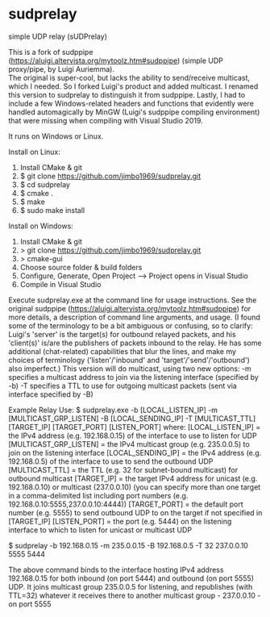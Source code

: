 # sudprelay
simple UDP relay (sUDPrelay)

This is a fork of sudppipe (https://aluigi.altervista.org/mytoolz.htm#sudppipe) (simple UDP proxy/pipe, by Luigi Auriemma).  
The original is super-cool, but lacks the ability to send/receive multicast, which I needed.  So I forked Luigi's product and added multicast.
I renamed this version to sudprelay to distinguish it from sudppipe.  Lastly, I had to include a few Windows-related headers and functions that
evidently were handled automagically by MinGW (Luigi's sudppipe compiling environment) that were missing when compiling with Visual Studio 2019.

It runs on Windows or Linux.

Install on Linux:
1) Install CMake & git
2) $ git clone https://github.com/jimbo1969/sudprelay.git
3) $ cd sudprelay
4) $ cmake .
5) $ make
6) $ sudo make install

Install on Windows:
1) Install CMake & git
2) \> git clone https://github.com/jimbo1969/sudprelay.git
3) \> cmake-gui
4) Choose source folder & build folders
5) Configure, Generate, Open Project --> Project opens in Visual Studio
6) Compile in Visual Studio

Execute sudprelay.exe at the command line for usage instructions.
See the original sudppipe (https://aluigi.altervista.org/mytoolz.htm#sudppipe) for more details,
    a description of command line arguments, and usage.  (I found some of the terminology to be
    a bit ambiguous or confusing, so to clarify:  Luigi's 'server' is the target(s) for outbound
    relayed packets, and his 'client(s)' is/are the publishers of packets inbound to the relay.
    He has some additional (chat-related) capabilities that blur the lines, and make my choices
    of terminology ('listen'/'inbound' and 'target'/'send'/'outbound') also imperfect.)
This version will do multicast, using two new options:
-m specifies a multicast address to join via the listening interface (specified by -b)
-T specifies a TTL to use for outgoing multicast packets (sent via interface specified by -B)

Example Relay Use:
$ sudprelay.exe -b [LOCAL_LISTEN_IP] -m [MULTICAST_GRP_LISTEN] -B [LOCAL_SENDING_IP] -T [MULTICAST_TTL] [TARGET_IP] [TARGET_PORT] [LISTEN_PORT]
where:
[LOCAL_LISTEN_IP] = the IPv4 address (e.g. 192.168.0.15) of the interface to use to listen for UDP
[MULTICAST_GRP_LISTEN] = the IPv4 multicast group (e.g. 235.0.0.5) to join on the listening interface
[LOCAL_SENDING_IP] = the IPv4 address (e.g. 192.168.0.5) of the interface to use to send the outbound UDP
[MULTICAST_TTL] = the TTL (e.g. 32 for subnet-bound multicast) for outbound multicast
[TARGET_IP] = the target IPv4 address for unicast (e.g. 192.168.0.10) or multicast (237.0.0.10)
    (you can specify more than one target in a comma-delimited list including port numbers (e.g. 192.168.0.10:5555,237.0.0.10:4444))
[TARGET_PORT] = the default port number (e.g. 5555) to send outbound UDP to on the target if not specified in [TARGET_IP]
[LISTEN_PORT] = the port (e.g. 5444) on the listening interface to which to listen for unicast or multicast UDP

$ sudprelay -b 192.168.0.15 -m 235.0.0.15 -B 192.168.0.5 -T 32 237.0.0.10 5555 5444

The above command binds to the interface hosting IPv4 address 192.168.0.15 for both inbound (on port 5444) and outbound (on port 5555) UDP.  It joins multicast group 235.0.0.5 for listening, and republishes (with TTL=32) whatever it receives there to another multicast group - 237.0.0.10 - on port 5555
